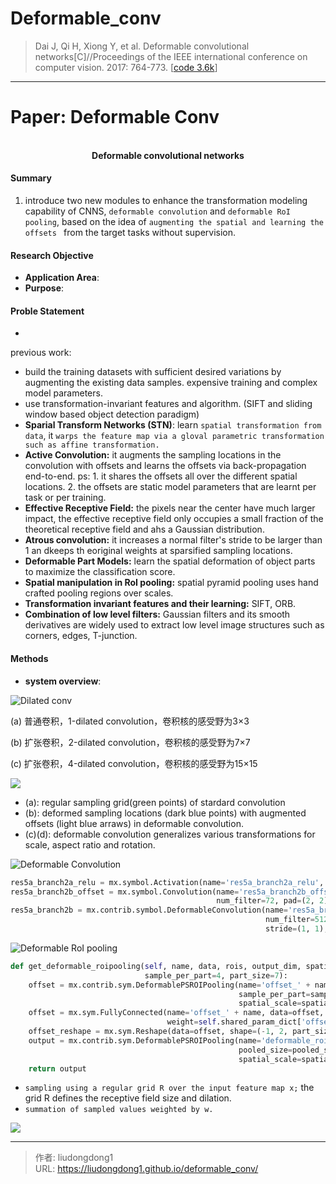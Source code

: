 # Deformable_conv


> Dai J, Qi H, Xiong Y, et al. Deformable convolutional networks[C]//Proceedings of the IEEE international conference on computer vision. 2017: 764-773.  [[code 3.6k](https://github.com/msracver/Deformable-ConvNets)]

------

# Paper: Deformable Conv

<div align=center>
<br/>
<b>Deformable convolutional networks</b>
</div>

#### Summary

1. introduce two new modules to enhance the transformation modeling capability of CNNS, `deformable convolution` and `deformable RoI pooling`, based on the idea of `augmenting the spatial and learning the offsets ` from the target tasks without supervision.

#### Research Objective

  - **Application Area**:
- **Purpose**:  

#### Proble Statement

- 

previous work:

- build the training datasets with sufficient desired variations by augmenting the existing data samples. expensive training and complex model parameters.
- use transformation-invariant features and algorithm.  (SIFT and sliding window based object detection paradigm)
- **Sparial Transform Networks (STN)**: learn `spatial transformation from data`, it `warps the feature map via a gloval parametric transformation such as affine transformation.`
- **Active Convolution:** it augments the sampling locations in the convolution with offsets and learns the offsets via back-propagation end-to-end. ps: 1. it shares the offsets all over the different spatial locations. 2. the offsets are static model parameters that are learnt per task or per training.
- **Effective Receptive Field:** the pixels near the center have much larger impact, the effective receptive field only occupies a small fraction of the theoretical receptive field and ahs a Gaussian distribution.
- **Atrous convolution:** it increases a normal filter's stride to be larger than 1 an dkeeps th eoriginal weights at sparsified sampling locations.
- **Deformable Part Models:** learn the spatial deformation of object parts to maximize the classification score.
- **Spatial manipulation in RoI pooling:** spatial pyramid pooling uses hand crafted pooling regions over scales.
- **Transformation invariant features and their learning:** SIFT, ORB.
- **Combination of low level filters:** Gaussian filters and its smooth derivatives are widely used to extract low level image structures such as corners, edges, T-junction. 

#### Methods

- **system overview**:

![Dilated conv](https://gitee.com/github-25970295/blogpictureV2/raw/master/image-20211017154840462.png)

(a) 普通卷积，1-dilated convolution，卷积核的感受野为3×3

(b) 扩张卷积，2-dilated convolution，卷积核的感受野为7×7

(c) 扩张卷积，4-dilated convolution，卷积核的感受野为15×15

![](https://gitee.com/github-25970295/blogpictureV2/raw/master/image-20211017152143221.png)

- (a):  regular sampling grid(green points) of stardard convolution
- (b): deformed sampling locations (dark blue points) with augmented offsets (light blue arraws) in deformable convolution.
- (c)(d): deformable convolution generalizes various transformations for scale, aspect ratio and rotation.

![Deformable Convolution](https://gitee.com/github-25970295/blogpictureV2/raw/master/image-20211017152518659.png)

```python
res5a_branch2a_relu = mx.symbol.Activation(name='res5a_branch2a_relu', data=scale5a_branch2a, act_type='relu')
res5a_branch2b_offset = mx.symbol.Convolution(name='res5a_branch2b_offset', data = res5a_branch2a_relu,
                                              num_filter=72, pad=(2, 2), kernel=(3, 3), stride=(1, 1), dilate=(2, 2), cudnn_off=True)
res5a_branch2b = mx.contrib.symbol.DeformableConvolution(name='res5a_branch2b', data=res5a_branch2a_relu, offset=res5a_branch2b_offset,
                                                         num_filter=512, pad=(2, 2), kernel=(3, 3), num_deformable_group=4,
                                                         stride=(1, 1), dilate=(2, 2), no_bias=True)
```

![Deformable RoI pooling](https://gitee.com/github-25970295/blogpictureV2/raw/master/image-20211017152930371.png)

```python
def get_deformable_roipooling(self, name, data, rois, output_dim, spatial_scale, param_name, group_size=1, pooled_size=7,
                              sample_per_part=4, part_size=7):
    offset = mx.contrib.sym.DeformablePSROIPooling(name='offset_' + name + '_t', data=data, rois=rois, group_size=group_size, pooled_size=pooled_size,
                                                   sample_per_part=sample_per_part, no_trans=True, part_size=part_size, output_dim=output_dim,
                                                   spatial_scale=spatial_scale)
    offset = mx.sym.FullyConnected(name='offset_' + name, data=offset, num_hidden=part_size * part_size * 2, lr_mult=0.01,
                                   weight=self.shared_param_dict['offset_' + param_name + '_weight'], bias=self.shared_param_dict['offset_' + param_name + '_bias'])
    offset_reshape = mx.sym.Reshape(data=offset, shape=(-1, 2, part_size, part_size), name='offset_reshape_' + name)
    output = mx.contrib.sym.DeformablePSROIPooling(name='deformable_roi_pool_' + name, data=data, rois=rois, trans=offset_reshape, group_size=group_size,
                                                   pooled_size=pooled_size, sample_per_part=sample_per_part, no_trans=False, part_size=part_size, output_dim=output_dim,
                                                   spatial_scale=spatial_scale, trans_std=0.1)
    return output
```



- `sampling using a regular grid R over the input feature map x;` the grid R defines the receptive field size and dilation.
- `summation of sampled values weighted by w.`

![](https://gitee.com/github-25970295/blogpictureV2/raw/master/image-20211017153049167.png)


---

> 作者: liudongdong1  
> URL: https://liudongdong1.github.io/deformable_conv/  

